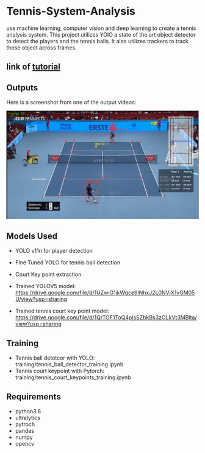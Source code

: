 # Tennis-System-Analysis
 use machine learning, computer vision and deep learning to create a tennis analysis system. This project utilizes YOlO a state of the art object detector to detect the players and the tennis balls. It also utilizes trackers to track those object across frames. 
## link of [tutorial](https://www.youtube.com/watch?v=L23oIHZE14w)

## Outputs
Here is a screenshot from one of the output videos:

![Screenshot](output_videos/screenshot.jpeg)

## Models Used
* YOLO v11n for player detection
* Fine Tuned YOLO for tennis ball detection
* Court Key point extraction

* Trained YOLOV5 model: https://drive.google.com/file/d/1UZwiG1jkWgce9lNhxJ2L0NVjX1vGM05U/view?usp=sharing
* Trained tennis court key point model: https://drive.google.com/file/d/1QrTOF1ToQ4plsSZbkBs3zOLkVt3MBlta/view?usp=sharing

## Training
* Tennis ball detetcor with YOLO: training/tennis_ball_detector_training.ipynb
* Tennis court keypoint with Pytorch: training/tennis_court_keypoints_training.ipynb

## Requirements
* python3.8
* ultralytics
* pytroch
* pandas
* numpy 
* opencv
